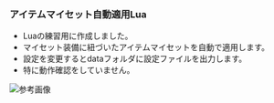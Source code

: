 ### アイテムマイセット自動適用Lua

- Luaの練習用に作成しました。  
- マイセット装備に紐づいたアイテムマイセットを自動で適用します。  
- 設定を変更するとdataフォルダに設定ファイルを出力します。
- 特に動作確認をしていません。  

![参考画像](https://user-images.githubusercontent.com/45515784/187762791-ab57ef00-a4f0-43c6-9c22-556a5a85e6b9.png)
